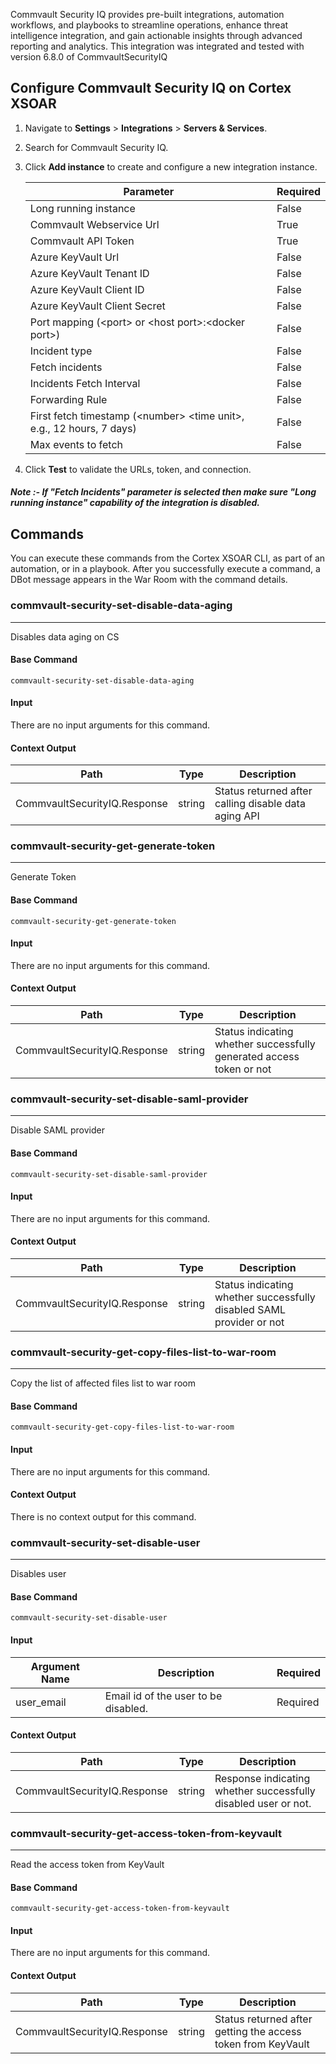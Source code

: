  Commvault Security IQ provides pre-built integrations, automation workflows, and playbooks to streamline operations, enhance threat intelligence integration, and gain actionable insights through advanced reporting and analytics.
This integration was integrated and tested with version 6.8.0 of CommvaultSecurityIQ

## Configure Commvault Security IQ on Cortex XSOAR

1. Navigate to **Settings** > **Integrations** > **Servers & Services**.
2. Search for Commvault Security IQ.
3. Click **Add instance** to create and configure a new integration instance.

   | **Parameter**| **Required**|
   | ---| ---|
   | Long running instance| False|
   | Commvault Webservice Url| True|
   | Commvault API Token| True|
   | Azure KeyVault Url| False|
   | Azure KeyVault Tenant ID| False|
   | Azure KeyVault Client ID| False|
   | Azure KeyVault Client Secret| False|
   | Port mapping (&lt;port&gt; or &lt;host port&gt;:&lt;docker port&gt;)| False|
   | Incident type| False|
   | Fetch incidents| False|
   | Incidents Fetch Interval| False|
   | Forwarding Rule| False|
   | First fetch timestamp (&lt;number&gt; &lt;time unit&gt;, e.g., 12 hours, 7 days)| False|
   | Max events to fetch| False|
4. Click **Test** to validate the URLs, token, and connection.

##### Note :- If "Fetch Incidents" parameter is selected then make sure "Long running instance" capability of the integration is disabled.

## Commands

You can execute these commands from the Cortex XSOAR CLI, as part of an automation, or in a playbook.
After you successfully execute a command, a DBot message appears in the War Room with the command details.

### commvault-security-set-disable-data-aging

***
Disables data aging on CS

#### Base Command

`commvault-security-set-disable-data-aging`

#### Input

There are no input arguments for this command.

#### Context Output

| **Path** | **Type** | **Description** |
| --- | --- | --- |
| CommvaultSecurityIQ.Response | string | Status returned after calling disable data aging API | 

### commvault-security-get-generate-token

***
Generate Token

#### Base Command

`commvault-security-get-generate-token`

#### Input

There are no input arguments for this command.

#### Context Output

| **Path** | **Type** | **Description** |
| --- | --- | --- |
| CommvaultSecurityIQ.Response | string | Status indicating whether successfully generated access token or not | 
### commvault-security-set-disable-saml-provider

***
Disable SAML provider

#### Base Command

`commvault-security-set-disable-saml-provider`

#### Input

There are no input arguments for this command.

#### Context Output

| **Path** | **Type** | **Description** |
| --- | --- | --- |
| CommvaultSecurityIQ.Response | string | Status indicating whether successfully disabled SAML provider or not | 
### commvault-security-get-copy-files-list-to-war-room

***
Copy the list of affected files list to war room

#### Base Command

`commvault-security-get-copy-files-list-to-war-room`

#### Input

There are no input arguments for this command.

#### Context Output

There is no context output for this command.
### commvault-security-set-disable-user

***
Disables user

#### Base Command

`commvault-security-set-disable-user`

#### Input

| **Argument Name** | **Description** | **Required** |
| --- | --- | --- |
| user_email | Email id of the user to be disabled. | Required | 

#### Context Output

| **Path** | **Type** | **Description** |
| --- | --- | --- |
| CommvaultSecurityIQ.Response | string | Response indicating whether successfully disabled user or not. | 
### commvault-security-get-access-token-from-keyvault

***
Read the access token from KeyVault

#### Base Command

`commvault-security-get-access-token-from-keyvault`

#### Input

There are no input arguments for this command.

#### Context Output

| **Path** | **Type** | **Description** |
| --- | --- | --- |
| CommvaultSecurityIQ.Response | string | Status returned after getting the access token from KeyVault | 

